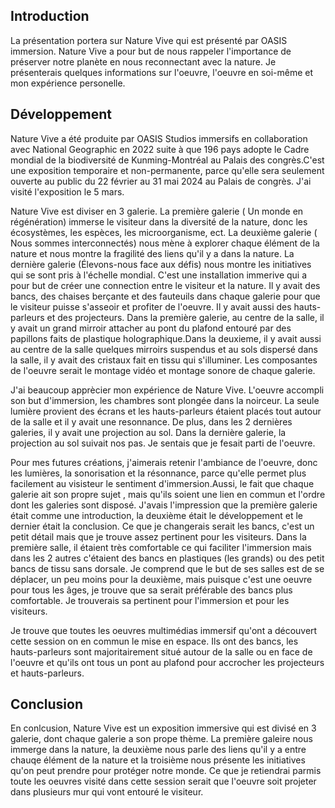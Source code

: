 ## Introduction

La présentation portera sur Nature Vive qui est présenté par OASIS immersion. Nature Vive a pour but de nous rappeler l'importance de préserver notre planète en nous reconnectant avec la nature. Je présenterais quelques informations sur l'oeuvre, l'oeuvre en soi-même et mon expérience personelle.

## Développement

Nature Vive a été produite par OASIS Studios immersifs en collaboration avec National Geographic en 2022 suite à que 196 pays adopte le Cadre mondial de la biodiversité de Kunming-Montréal au Palais des congrès.C'est une exposition temporaire et non-permanente, parce qu'elle sera seulement ouverte au public du 22 février au 31 mai 2024 au Palais de congrès. J'ai visité l'exposition le 5 mars.

Nature Vive est diviser en 3 galerie. La première galerie ( Un monde en régénération) immerse le visiteur dans la diversité de la nature, donc les écosystèmes, les espèces, les microorganisme, ect. La deuxième galerie ( Nous sommes interconnectés) nous mène à explorer chaque élément de la nature et nous montre la fragilité des liens qu'il y a dans la nature. La dernière galerie (Élevons-nous face aux défis) nous montre les initiatives qui se sont pris à l'échelle mondial. C'est une installation immerive qui a pour but de créer une connection entre le visiteur et la nature. Il y avait des bancs, des chaises berçante et des fauteuils dans chaque galerie pour que le visiteur puisse s'asseoir et profiter de l'oeuvre. Il y avait aussi des hauts-parleurs et des projecteurs. Dans la première galerie, au centre de la salle, il y avait un grand mirroir attacher au pont du plafond entouré par des papillons faits de plastique holographique.Dans la deuxieme, il y avait aussi au centre de la salle quelques mirroirs suspendus et au sols dispersé dans la salle, il y avait des cristaux fait en tissu qui s'illuminer. Les composantes de l'oeuvre serait le montage vidéo et montage sonore de chaque galerie.

J'ai beaucoup apprècier mon expérience de Nature Vive. L'oeuvre accompli son but d'immersion, les chambres sont plongée dans la noirceur. La seule lumière provient des écrans et les hauts-parleurs étaient placés tout autour de la salle et il y avait une resonnance. De plus, dans les 2 dernières galeries, il y avait une projection au sol. Dans la dernière galerie, la projection au sol suivait nos pas. Je sentais que je fesait parti de l'oeuvre. 

Pour mes futures créations, j'aimerais retenir l'ambiance de l'oeuvre, donc les lumières, la sonorisation et la résonnance, parce qu'elle permet plus facilement au visisteur le sentiment d'immersion.Aussi, le fait que chaque galerie ait son propre sujet , mais qu'ils soient une lien en commun et l'ordre dont les galeries sont disposé. J'avais l'impression que la première galerie était comme une introduction, la deuxième était le développement et le dernier était la conclusion. Ce que je changerais serait les bancs, c'est un petit détail mais que je trouve assez pertinent pour les visiteurs. Dans la première salle, il étaient très comfortable ce qui faciliter l'immersion mais dans les 2 autres c'étaient des bancs en plastiques (les grands) ou des petit bancs de tissu sans dorsale. Je comprend que le but de ses salles est de se déplacer, un peu moins pour la deuxième, mais puisque c'est une oeuvre pour tous les âges, je trouve que sa serait préférable des bancs plus comfortable. Je trouverais sa pertinent pour l'immersion et pour les visiteurs.

Je trouve que toutes les oeuvres multimédias immersif qu'ont a découvert cette session on en commun le mise en espace. Ils ont des bancs, les hauts-parleurs sont majoritairement situé autour de la salle ou en face de l'oeuvre et qu'ils ont tous un pont au plafond pour accrocher les projecteurs et hauts-parleurs.

 ## Conclusion

En conlcusion, Nature Vive est un exposition immersive qui est divisé en 3 galerie, dont chaque galerie a son prope thème. La première galeire nous immerge dans la nature, la deuxième nous parle des liens qu'il y a entre chauqe élément de la nature et la troisième nous présente les initiatives qu'on peut prendre pour protéger notre monde. Ce que je retiendrai parmis toute les oeuvres  visité dans cette session serait que l'oeuvre soit projeter dans plusieurs mur qui vont entouré le visiteur.
 
